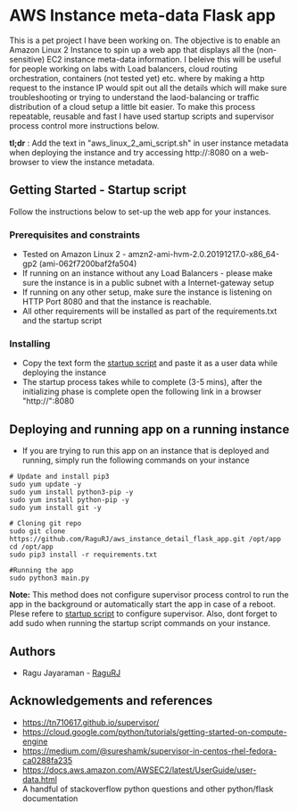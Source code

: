 # AWS Instance meta-data Flask app

This is a pet project I have been working on. The objective is to enable an Amazon Linux 2 Instance to spin up a web app that displays all the (non-sensitive) EC2 instance meta-data information. I beleive this will be useful for people working on labs with Load balancers, cloud routing orchestration, containers (not tested yet) etc. where by making a http request to the instance IP would spit out all the details which will make sure troubleshooting or trying to understand the laod-balancing or traffic distribution of a cloud setup a little bit easier. To make this process repeatable, reusable and fast I have used startup scripts and supervisor process control more instructions below.

__tl;dr__ : Add the text in "aws_linux_2_ami_script.sh" in user instance metadata when deploying the instance and try accessing http://<public-ip>:8080 on a web-browser to view the instance metadata.


## Getting Started - Startup script

Follow the instructions below to set-up the web app for your instances.

### Prerequisites and constraints

* Tested on Amazon Linux 2 - amzn2-ami-hvm-2.0.20191217.0-x86_64-gp2 (ami-062f7200baf2fa504)
* If running on an instance without any Load Balancers - please make sure the instance is in a public subnet with a Internet-gateway setup
* If running on any other setup, make sure the instance is listening on HTTP Port 8080 and that the instance is reachable.
* All other requirements will be installed as part of the requirements.txt and the startup script

### Installing

* Copy the text form the [startup script](https://github.com/RaguRJ/aws_instance_detail_flask_app/blob/master/aws_linux_2_ami_script.sh) and paste it as a user data while deploying the instance
* The startup process takes while to complete (3-5 mins), after the initializing phase is complete open the following link in a browser "http://<Instance-IP>":8080

## Deploying and running app on a running instance

* If you are trying to run this app on an instance that is deployed and running, simply run the following commands on your instance

```
# Update and install pip3
sudo yum update -y
sudo yum install python3-pip -y
sudo yum install python-pip -y
sudo yum install git -y

# Cloning git repo 
sudo git clone https://github.com/RaguRJ/aws_instance_detail_flask_app.git /opt/app
cd /opt/app
sudo pip3 install -r requirements.txt

#Running the app
sudo python3 main.py
```
__Note:__ This method does not configure supervisor process control to run the app in the background or automatically start the app in case of a reboot. Plese refere to [startup script](https://github.com/RaguRJ/aws_instance_detail_flask_app/blob/master/aws_linux_2_ami_script.sh) to configure supervisor. Also, dont forget to add sudo when running the startup script commands on your instance.

## Authors
* Ragu Jayaraman - [RaguRJ](https://github.com/RaguRJ)

## Acknowledgements and references
* https://tn710617.github.io/supervisor/
* https://cloud.google.com/python/tutorials/getting-started-on-compute-engine
* https://medium.com/@sureshamk/supervisor-in-centos-rhel-fedora-ca0288fa235
* https://docs.aws.amazon.com/AWSEC2/latest/UserGuide/user-data.html
* A handful of stackoverflow python questions and other python/flask documentation